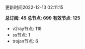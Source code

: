 更新时间2022-12-13 02:11:15

**总订阅: 45**
**总节点: 699**
**有效节点: 125**
- v2ray节点: 118
- ss节点: 1
- trojan节点: 6
